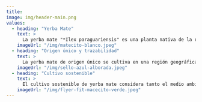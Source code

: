 ```yaml
---
title: 
image: img/header-main.png
values:
  - heading: "Yerba Mate"
    text: >
      La yerba mate "*Ilex paraguariensis" es una planta nativa de la región subtropical de Sudamérica, que incluye zonas de Argentina, Paraguay y Brasil. En su entorno natural, crece en la zona de Paraguay, Sur de Brasil, Misiones y Corrientes, lo que reproduce las condiciones ideales para su desarrollo.
    imageUrl: "/img/matecito-blanco.jpeg"
  - heading: "Origen único y trazabilidad"
    text: >
      La yerba mate de origen único se cultiva en una región geográfica específica, asegurando un perfil de sabor distintivo. En el caso de Yerba Mate Alborada, nuestras plantaciones están localizadas en la provincia de Misiones, Argentina, conocida por su clima húmedo y suelos ricos en nutrientes que potencian la calidad del producto. Esta trazabilidad garantiza una experiencia auténtica y un control estricto en cada etapa de su producción.
    imageUrl: "/img/sello-azul-alborada.jpeg"
  - heading: "Cultivo sostenible"
    text: >
      El cultivo sostenible de yerba mate considera tanto el medio ambiente como el bienestar de las comunidades locales. Mediante prácticas como la conservación del suelo, el uso responsable del agua y la reforestación, promovemos una agricultura regenerativa que protege los recursos naturales. Además, el cultivo de yerba mate fomenta la economía local, generando empleos y fortaleciendo el arraigo cultural en las regiones productoras.
    imageUrl: "/img/flyer-fit-macecito-verde.jpeg"
---
```

